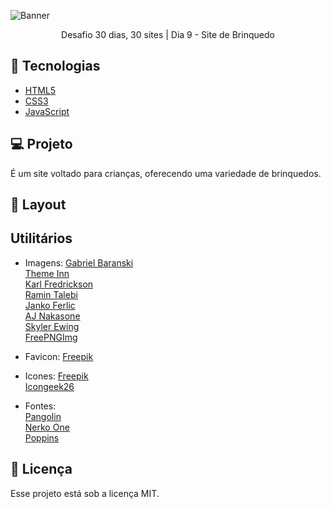 ![Banner](https://bucket.mlcdn.com/a/714/714749/images/6fef66f5dfd88a30b6faa2f2da688460bb45441f.png/bcbbe4eaff993c2c8a36dd4b43d359cdb85b17f9.png)

<p align="center">Desafio 30 dias, 30 sites | Dia 9 - Site de Brinquedo</p>

## 🚀 Tecnologias

* [HTML5](https://developer.mozilla.org/pt-BR/docs/Web/HTML)
* [CSS3](https://developer.mozilla.org/pt-BR/docs/Web/CSS)
* [JavaScript](https://developer.mozilla.org/pt-BR/docs/Web/JavaScript)

## 💻 Projeto
É um site voltado para crianças, oferecendo uma variedade de brinquedos.

## 🎨 Layout

## Utilitários
- Imagens:
[Gabriel Baranski](https://unsplash.com/@baranskito?utm_source=unsplash&amp;utm_medium=referral&amp;utm_content=creditCopyText)<br/>
[Theme Inn](https://unsplash.com/@themeinn?utm_source=unsplash&amp;utm_medium=referral&amp;utm_content=creditCopyText)<br/>
[Karl Fredrickson](https://unsplash.com/@kfred?utm_source=unsplash&amp;utm_medium=referral&amp;utm_content=creditCopyText)<br/>
[Ramin Talebi](https://unsplash.com/@rawmintalebi?utm_source=unsplash&amp;utm_medium=referral&amp;utm_content=creditCopyText)<br/>
[Janko Ferlic](https://www.pexels.com/pt-br/foto/garoto-menino-rapaz-crianca-695954/)<br/>
[AJ Nakasone](https://www.pexels.com/pt-br/foto/adoravel-atraente-beleza-bonita-1707245/)<br/>
[Skyler Ewing](https://www.pexels.com/pt-br/foto/adoravel-atraente-beleza-bonita-1707245/)<br/>
[FreePNGImg](FreePNGImg.com)

- Favicon:
[Freepik](https://www.freepik.com)

- Icones:
[Freepik](https://www.flaticon.com/authors/freepik)<br/>
[Icongeek26](https://www.flaticon.com/free-icon/ball_3169533term=toys&page=2&position=39&related_item_id=3169533)


- Fontes:  
[Pangolin](https://fonts.google.com/specimen/Pangolin)<br/>
[Nerko One](https://fonts.google.com/specimen/Nerko+One)<br/>
[Poppins](https://fonts.google.com/specimen/Poppins)


## 📝 Licença

Esse projeto está sob a licença MIT.
